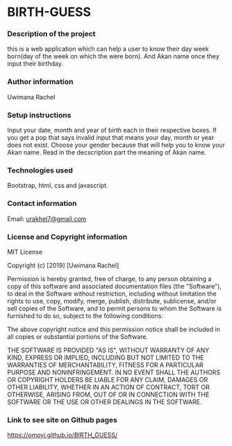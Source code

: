 # BIRTH-GUESS

### Description of the project 

this is a web application which can help a user to know their day week born(day of the week on which the were born). And Akan name once they input their birthday. 

### Author information

Uwimana Rachel

### Setup instructions

Input your date, month and year of birth each in their respective boxes.
If you get a pop that says invalid input that means your day, month or year does not exist.
Choose your gender because that will help you to know your Akan name. 
Read in the decscription part the meaning of Akan name. 

### Technologies used
 
 Bootstrap, html, css and javascript.


### Contact information

Email:  urakhel7@gmail.com

### License and Copyright information

MIT License

Copyright (c) [2019] [Uwimana Rachel]

Permission is hereby granted, free of charge, to any person obtaining a copy
of this software and associated documentation files (the "Software"), to deal
in the Software without restriction, including without limitation the rights
to use, copy, modify, merge, publish, distribute, sublicense, and/or sell
copies of the Software, and to permit persons to whom the Software is
furnished to do so, subject to the following conditions:

The above copyright notice and this permission notice shall be included in all
copies or substantial portions of the Software.

THE SOFTWARE IS PROVIDED "AS IS", WITHOUT WARRANTY OF ANY KIND, EXPRESS OR
IMPLIED, INCLUDING BUT NOT LIMITED TO THE WARRANTIES OF MERCHANTABILITY,
FITNESS FOR A PARTICULAR PURPOSE AND NONINFRINGEMENT. IN NO EVENT SHALL THE
AUTHORS OR COPYRIGHT HOLDERS BE LIABLE FOR ANY CLAIM, DAMAGES OR OTHER
LIABILITY, WHETHER IN AN ACTION OF CONTRACT, TORT OR OTHERWISE, ARISING FROM,
OUT OF OR IN CONNECTION WITH THE SOFTWARE OR THE USE OR OTHER DEALINGS IN THE
SOFTWARE.

### Link to see site on Github pages

https://omoyi.github.io/BIRTH_GUESS/
